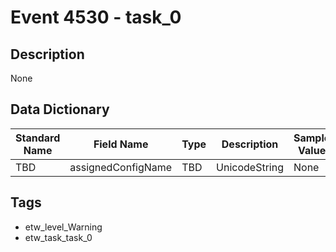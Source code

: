 # Event 4530 - task_0

## Description
None

## Data Dictionary
|Standard Name|Field Name|Type|Description|Sample Value|
|---|---|---|---|---|
|TBD|assignedConfigName|TBD|UnicodeString|None|None|

## Tags
* etw_level_Warning
* etw_task_task_0